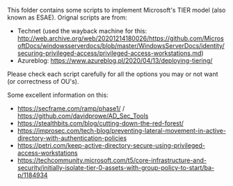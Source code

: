 This folder contains some scripts to implement Microsoft's TIER model (also known as ESAE).
Orignal scripts are from:
- Technet (used the wayback machine for this: http://web.archive.org/web/20201214180026/https://github.com/MicrosoftDocs/windowsserverdocs/blob/master/WindowsServerDocs/identity/securing-privileged-access/privileged-access-workstations.md) 
- Azureblog: https://www.azureblog.pl/2020/04/13/deploying-tiering/

Please check each script carefully for all the options you may or not want (or correctness of OU's).

Some excellent information on this:
- https://secframe.com/ramp/phase1/ / https://github.com/davidprowe/AD_Sec_Tools
- https://stealthbits.com/blog/cutting-down-the-red-forest/
- https://improsec.com/tech-blog/preventing-lateral-movement-in-active-directory-with-authentication-policies
- https://petri.com/keep-active-directory-secure-using-privileged-access-workstations
- https://techcommunity.microsoft.com/t5/core-infrastructure-and-security/initially-isolate-tier-0-assets-with-group-policy-to-start/ba-p/1184934